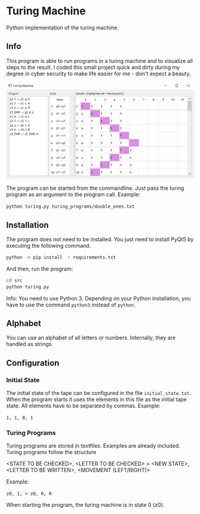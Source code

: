 # Turing Machine
Python implementation of the turing machine.

## Info
This program is able to run programs in a turing machine and to visualize all steps to the result. I coded this small project quick and dirty during my degree in cyber security to make life easier for me - don't expect a beauty.

![Turing GUI](images/turing.jpg)

The program can be started from the commandline. Just pass the turing program as an argument to the program call. Example:

`python turing.py turing_programs/double_ones.txt`

## Installation
The program does not need to be installed. You just need to install PyQt5 by executing the following command.

```bash
python -m pip install -r requirements.txt
```

And then, run the program:

```bash
cd src
python turing.py
```

Info: You need to use Python 3. Depending on your Python installation, you have to use the command `python3` instead of `python`.

## Alphabet
You can use an alphabet of all letters or numbers. Internally, they are handled as strings.

## Configuration
### Initial State
The initial state of the tape can be configured in the file `initial_state.txt`. When the program starts it uses the elements in this file as the initial tape state. All elements have to be separated by commas. Example:

`1, 1, 0, 1`

### Turing Programs
Turing programs are stored in textfiles. Examples are already included. Turing programs follow the structure

\<STATE TO BE CHECKED>, \<LETTER TO BE CHECKED> > \<NEW STATE>, \<LETTER TO BE WRITTEN>, \<MOVEMENT (LEFT/RIGHT)>

Example:

`z0, 1, > z0, 0, R`

When starting the program, the turing machine is in state 0 (z0).

